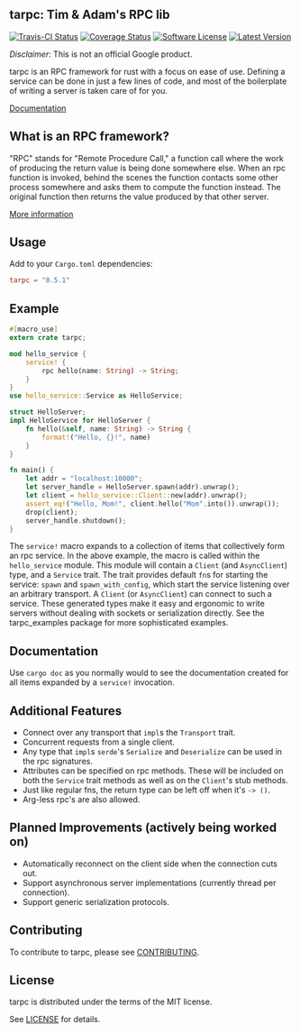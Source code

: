 ## tarpc: Tim & Adam's RPC lib
[![Travis-CI Status](https://travis-ci.org/google/tarpc.png?branch=master)](https://travis-ci.org/google/tarpc)
[![Coverage Status](https://coveralls.io/repos/github/google/tarpc/badge.svg?branch=master)](https://coveralls.io/github/google/tarpc?branch=master)
[![Software License](https://img.shields.io/badge/license-MIT-brightgreen.svg)](LICENSE.txt)
[![Latest Version](https://img.shields.io/crates/v/tarpc.svg)](https://crates.io/crates/tarpc)

*Disclaimer*: This is not an official Google product.

tarpc is an RPC framework for rust with a focus on ease of use. Defining a service can be done in
just a few lines of code, and most of the boilerplate of writing a server is taken care of for you.

[Documentation](https://google.github.io/tarpc)

## What is an RPC framework?
"RPC" stands for "Remote Procedure Call," a function call where the work of producing the return
value is being done somewhere else. When an rpc function is invoked, behind the scenes the function
contacts some other process somewhere and asks them to compute the function instead. The original
function then returns the value produced by that other server.

[More information](https://www.cs.cf.ac.uk/Dave/C/node33.html)

## Usage
Add to your `Cargo.toml` dependencies:

```toml
tarpc = "0.5.1"
```

## Example
```rust
#[macro_use]
extern crate tarpc;

mod hello_service {
    service! {
        rpc hello(name: String) -> String;
    }
}
use hello_service::Service as HelloService;

struct HelloServer;
impl HelloService for HelloServer {
    fn hello(&self, name: String) -> String {
        format!("Hello, {}!", name)
    }
}

fn main() {
    let addr = "localhost:10000";
    let server_handle = HelloServer.spawn(addr).unwrap();
    let client = hello_service::Client::new(addr).unwrap();
    assert_eq!("Hello, Mom!", client.hello("Mom".into()).unwrap());
    drop(client);
    server_handle.shutdown();
}
```

The `service!` macro expands to a collection of items that collectively form an rpc service. In the
above example, the macro is called within the `hello_service` module. This module will contain a
`Client` (and `AsyncClient`) type, and a `Service` trait. The trait provides default `fn`s for
starting the service: `spawn` and `spawn_with_config`, which start the service listening over an
arbitrary transport. A `Client` (or `AsyncClient`) can connect to such a service. These generated
types make it easy and ergonomic to write servers without dealing with sockets or serialization
directly. See the tarpc_examples package for more sophisticated examples.

## Documentation
Use `cargo doc` as you normally would to see the documentation created for all
items expanded by a `service!` invocation.

## Additional Features
- Connect over any transport that `impl`s the `Transport` trait.
- Concurrent requests from a single client.
- Any type that `impl`s `serde`'s `Serialize` and `Deserialize` can be used in the rpc signatures.
- Attributes can be specified on rpc methods. These will be included on both the `Service` trait
  methods as well as on the `Client`'s stub methods.
- Just like regular fns, the return type can be left off when it's `-> ()`.
- Arg-less rpc's are also allowed.

## Planned Improvements (actively being worked on)
- Automatically reconnect on the client side when the connection cuts out.
- Support asynchronous server implementations (currently thread per connection).
- Support generic serialization protocols.

## Contributing

To contribute to tarpc, please see [CONTRIBUTING](CONTRIBUTING.md).

## License

tarpc is distributed under the terms of the MIT license.

See [LICENSE](LICENSE) for details.
